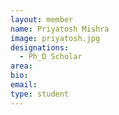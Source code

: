 ```yaml
---
layout: member
name: Priyatosh Mishra
image: priyatosh.jpg
designations: 
  - Ph_D Scholar
area:
bio:
email:
type: student
---
```

